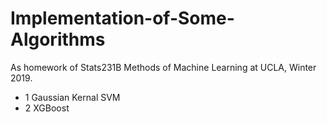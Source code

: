 # Implementation-of-Some-Algorithms
As homework of Stats231B Methods of Machine Learning at UCLA, Winter 2019. 

- 1 Gaussian Kernal SVM
- 2 XGBoost
